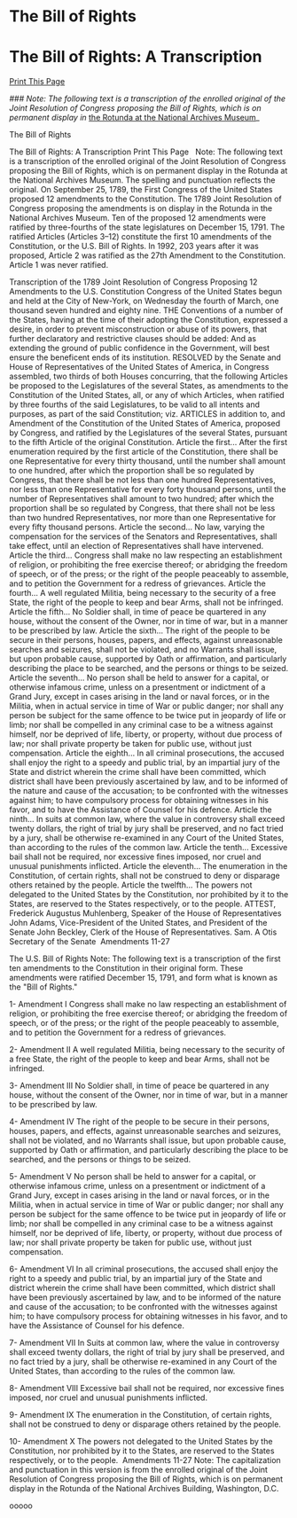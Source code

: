 
# The Bill of Rights

  

# The Bill of Rights: A Transcription

  
[Print This Page](https://www.archives.gov/founding-docs/bill-of-rights-transcript#)  

  
_### Note: The following text is a transcription of the enrolled original of the Joint Resolution of Congress proposing the Bill of Rights, which is on permanent display in_ [the Rotunda at the National Archives Museum](https://museum.archives.gov/founding-documents)_

The Bill of Rights

The Bill of Rights: A Transcription
Print This Page
 
Note: The following text is a transcription of the enrolled original of the Joint Resolution of Congress proposing the Bill of Rights, which is on permanent display in the Rotunda at the National Archives Museum. The spelling and punctuation reflects the original.
On September 25, 1789, the First Congress of the United States proposed 12 amendments to the Constitution. The 1789 Joint Resolution of Congress proposing the amendments is on display in the Rotunda in the National Archives Museum. Ten of the proposed 12 amendments were ratified by three-fourths of the state legislatures on December 15, 1791. The ratified Articles (Articles 3–12) constitute the first 10 amendments of the Constitution, or the U.S. Bill of Rights. In 1992, 203 years after it was proposed, Article 2 was ratified as the 27th Amendment to the Constitution. Article 1 was never ratified.

Transcription of the 1789 Joint Resolution of Congress Proposing 12 Amendments to the U.S. Constitution
Congress of the United States begun and held at the City of New-York, on Wednesday the fourth of March, one thousand seven hundred and eighty nine.
THE Conventions of a number of the States, having at the time of their adopting the Constitution, expressed a desire, in order to prevent misconstruction or abuse of its powers, that further declaratory and restrictive clauses should be added: And as extending the ground of public confidence in the Government, will best ensure the beneficent ends of its institution.
RESOLVED by the Senate and House of Representatives of the United States of America, in Congress assembled, two thirds of both Houses concurring, that the following Articles be proposed to the Legislatures of the several States, as amendments to the Constitution of the United States, all, or any of which Articles, when ratified by three fourths of the said Legislatures, to be valid to all intents and purposes, as part of the said Constitution; viz.
ARTICLES in addition to, and Amendment of the Constitution of the United States of America, proposed by Congress, and ratified by the Legislatures of the several States, pursuant to the fifth Article of the original Constitution.
Article the first... After the first enumeration required by the first article of the Constitution, there shall be one Representative for every thirty thousand, until the number shall amount to one hundred, after which the proportion shall be so regulated by Congress, that there shall be not less than one hundred Representatives, nor less than one Representative for every forty thousand persons, until the number of Representatives shall amount to two hundred; after which the proportion shall be so regulated by Congress, that there shall not be less than two hundred Representatives, nor more than one Representative for every fifty thousand persons.
Article the second... No law, varying the compensation for the services of the Senators and Representatives, shall take effect, until an election of Representatives shall have intervened.
Article the third... Congress shall make no law respecting an establishment of religion, or prohibiting the free exercise thereof; or abridging the freedom of speech, or of the press; or the right of the people peaceably to assemble, and to petition the Government for a redress of grievances.
Article the fourth... A well regulated Militia, being necessary to the security of a free State, the right of the people to keep and bear Arms, shall not be infringed.
Article the fifth... No Soldier shall, in time of peace be quartered in any house, without the consent of the Owner, nor in time of war, but in a manner to be prescribed by law.
Article the sixth... The right of the people to be secure in their persons, houses, papers, and effects, against unreasonable searches and seizures, shall not be violated, and no Warrants shall issue, but upon probable cause, supported by Oath or affirmation, and particularly describing the place to be searched, and the persons or things to be seized.
Article the seventh... No person shall be held to answer for a capital, or otherwise infamous crime, unless on a presentment or indictment of a Grand Jury, except in cases arising in the land or naval forces, or in the Militia, when in actual service in time of War or public danger; nor shall any person be subject for the same offence to be twice put in jeopardy of life or limb; nor shall be compelled in any criminal case to be a witness against himself, nor be deprived of life, liberty, or property, without due process of law; nor shall private property be taken for public use, without just compensation.
Article the eighth... In all criminal prosecutions, the accused shall enjoy the right to a speedy and public trial, by an impartial jury of the State and district wherein the crime shall have been committed, which district shall have been previously ascertained by law, and to be informed of the nature and cause of the accusation; to be confronted with the witnesses against him; to have compulsory process for obtaining witnesses in his favor, and to have the Assistance of Counsel for his defence.
Article the ninth... In suits at common law, where the value in controversy shall exceed twenty dollars, the right of trial by jury shall be preserved, and no fact tried by a jury, shall be otherwise re-examined in any Court of the United States, than according to the rules of the common law.
Article the tenth... Excessive bail shall not be required, nor excessive fines imposed, nor cruel and unusual punishments inflicted.
Article the eleventh... The enumeration in the Constitution, of certain rights, shall not be construed to deny or disparage others retained by the people.
Article the twelfth... The powers not delegated to the United States by the Constitution, nor prohibited by it to the States, are reserved to the States respectively, or to the people.
ATTEST,
Frederick Augustus Muhlenberg, Speaker of the House of Representatives
John Adams, Vice-President of the United States, and President of the Senate
John Beckley, Clerk of the House of Representatives.
Sam. A Otis Secretary of the Senate
 Amendments 11-27

The U.S. Bill of Rights
Note: The following text is a transcription of the first ten amendments to the Constitution in their original form. These amendments were ratified December 15, 1791, and form what is known as the "Bill of Rights."

1- Amendment I
Congress shall make no law respecting an establishment of religion, or prohibiting the free exercise thereof; or abridging the freedom of speech, or of the press; or the right of the people peaceably to assemble, and to petition the Government for a redress of grievances.

2- Amendment II
A well regulated Militia, being necessary to the security of a free State, the right of the people to keep and bear Arms, shall not be infringed.

3- Amendment III
No Soldier shall, in time of peace be quartered in any house, without the consent of the Owner, nor in time of war, but in a manner to be prescribed by law.

4- Amendment IV
The right of the people to be secure in their persons, houses, papers, and effects, against unreasonable searches and seizures, shall not be violated, and no Warrants shall issue, but upon probable cause, supported by Oath or affirmation, and particularly describing the place to be searched, and the persons or things to be seized.

5- Amendment V
No person shall be held to answer for a capital, or otherwise infamous crime, unless on a presentment or indictment of a Grand Jury, except in cases arising in the land or naval forces, or in the Militia, when in actual service in time of War or public danger; nor shall any person be subject for the same offence to be twice put in jeopardy of life or limb; nor shall be compelled in any criminal case to be a witness against himself, nor be deprived of life, liberty, or property, without due process of law; nor shall private property be taken for public use, without just compensation.

6- Amendment VI
In all criminal prosecutions, the accused shall enjoy the right to a speedy and public trial, by an impartial jury of the State and district wherein the crime shall have been committed, which district shall have been previously ascertained by law, and to be informed of the nature and cause of the accusation; to be confronted with the witnesses against him; to have compulsory process for obtaining witnesses in his favor, and to have the Assistance of Counsel for his defence.

7- Amendment VII
In Suits at common law, where the value in controversy shall exceed twenty dollars, the right of trial by jury shall be preserved, and no fact tried by a jury, shall be otherwise re-examined in any Court of the United States, than according to the rules of the common law.

8- Amendment VIII
Excessive bail shall not be required, nor excessive fines imposed, nor cruel and unusual punishments inflicted.

9- Amendment IX
The enumeration in the Constitution, of certain rights, shall not be construed to deny or disparage others retained by the people.

10- Amendment X
The powers not delegated to the United States by the Constitution, nor prohibited by it to the States, are reserved to the States respectively, or to the people.
 Amendments 11-27
Note: The capitalization and punctuation in this version is from the enrolled original of the Joint Resolution of Congress proposing the Bill of Rights, which is on permanent display in the Rotunda of the National Archives Building, Washington, D.C.

ooooo